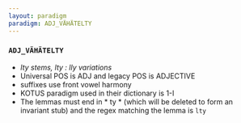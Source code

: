 ```yaml
---
layout: paradigm
paradigm: ADJ_VÄHÄTELTY
---
```

### ` ADJ_VÄHÄTELTY `

* _lty stems, lty : lly variations_
* Universal POS is ADJ and legacy POS is ADJECTIVE
* suffixes use front vowel harmony
* KOTUS paradigm used in their dictionary is 1-I
* The lemmas must end in * ty * (which will be deleted to form an invariant stub) and the regex matching the lemma is ` lty `
